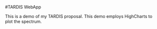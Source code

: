 #TARDIS WebApp

This is a demo of my TARDIS proposal. This demo employs HighCharts to plot the spectrum.  
